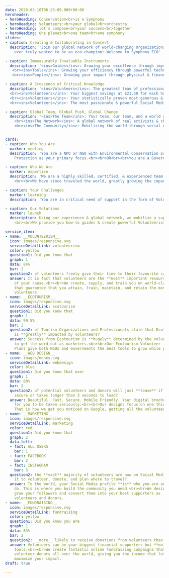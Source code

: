 ```yaml
---
date: 2020-03-10T06:25:09.000+00:00
heroheader:
- heroHeading: Conservation<br>is a Symphony
- heroHeading: Volunteers:<br>your global<br>orchestra
- heroHeading: let's compose<br>your success<br>together
- heroHeading: One planet<br>one team<br>one symphony
slides:
- caption: Creating & Collaborating in Concert
  description: 'Join our global network of world-changing Organizations & Volunteers. If you have
    ever truly wanted to be an eco-champion: Welcome to Symphony ECO'

- caption: Immeasurably Invaluable Instruments
  description: '<ins>Guides</ins>: Growing your excellence through improving your key skills
   <br><ins>Tools</ins>: Growing your efficiency through powerful technical solutions
   <br><ins>People</ins>: Growing your impact through physical & financial support'

- caption: A Crescendo of Critical Knowledge
  description: '<ins>Volunteers</ins>: The greatest team of professionals from across the world
  <br><ins>Volunteers</ins>: Your biggest savings at $21.50 for each hour volunteered
  <br><ins>Volunteers</ins>: Your statistically proven most generous & willing donors
  <br><ins>Volunteers</ins>: The most passionate & powerful Social Media marketers'

- caption: Global Team, Global Push, Global Change
  description: '<ins>The Team</ins>: Your team, our team, and a world of skilled volunteers
    <br><ins>The Network</ins>: A global network of real activists & changemakers
    <br><ins>The Community</ins>: Mobilizing the world through social networking'


cards:
- caption: Who You Are
  marker: meeting
  description: 'You are a NPO or NGO with Environmental Conservation or Animal/Plant
    Protection as your primary focus.<br><br>OR<br><br>You are a Government Agency who has Sustainable Ecotourism as your primary focus.<br><br>You have at least 1-3 years of experience in your mission, know the incredible value brought by excellent Volunteers, & are familiar with the frustrations of not having enough Volunteers, Funding, & Marketing.'

- caption: Who We Are
  marker: expertise
  description: 'We are a highly skilled, certified, & experienced team of Canadian & German Volunteer Leaders, Eco-Activists, NPO Board Members, Environmental Scientists, Technologists, MBAs, & Project Managers.<br><br>We met as skilled Volunteers at a NPO & realized that empowering change-makers with world-class Volunteer Management Solutions is key to changing the world.
    <br><br>We have since traveled the world, greatly growing the impact of Environmental Conservation NPOs/NGOs & Ecotourism-driven Government Agencies by mobilizing fantastic Volunteers worldwide.'

- caption: Your Challenges
  marker: learning
  description: 'You are in critical need of support in the form of Volunteers, Donors, or Marketers & believe in how much growth you can bring to your environment, economy, & society with great, reliable support.<br><br>You are in need of a team to make your visions a reality & need to connect into a broader global network.<br><br>You need the most wonderful, generous, dedicated, & passionate Volunteers to help grow your positive impact on the environment because they believe in you & your mission.'

- caption: Our Solutions
  marker: launch
  description: Using our experience & global network, we mobilize a superb team of Volunteers for you that are your biggest marketers, donors, & skilled workforce.
    <br><br>We provide you how-to guides & create powerful Volunteerism Solutions that include World-Class Planning, Volunteer Management Tools, Web Design, Digital Marketing, & Fundraising.<br><br>Our step-by-step solutions take you & your team from your current state of critical need to having access to all the skilled people, money, & awareness you need, raising your environmental impact immensely.

service_item:
- name: __VOLUNTEERISM__
  icon: images/responsive.svg
  serviceDetailLink: volunteerism
  color: yellow
  question1: Did you know that
  graph: 1
  data: 84%
  bar: 2
  question2: of volunteers freely give their time to their favourite causes **multiple** times each year?
  answer: It is fact that volunteers are the **most** important resource for the success
    of your cause.<br><br>We create, supply, and train you on world-class tools and training programs
    that guarantee that you attain, train, maintain, and retain the most excellent
    volunteers.
- name: __ECOTOURISM__
  icon: images/responsive.svg
  serviceDetailLink: ecotourism
  question1: Did you know that
  graph: 1
  data: 99.5%
  bar: 3
  question2: of Tourism Organizations and Professionals state that Ecotourism
    is **greatly** impacted by volunteers?
  answer: Success from Ecotourism is **hugely** determined by the volunteers you get to both help you manage tourists and
    to get the word out as marketers.<br><br>Our Ecotourism Volunteer
    Plans give both NGOs and Governments the best tools to grow while protecting nature first.
- name: __WEB DESIGN__
  icon: images/money.svg
  serviceDetailLink: webdesign
  color: blue
  question1: Did you know that over
  graph: 1
  data: 80%
  bar: 2
  question2: of potential volunteers and donors will just **leave** if your website is not
    secure or takes longer than 3 seconds to load?
  answer: Beautiful. Fast. Secure. Mobile Friendly. Your digital brochure **must** look professional
    for you to be taken seriously.<br><br>Our designs focus on one thing only - User Experience.
    That is how we get you noticed on Google, getting all the volunteers you need.
- name: __MARKETING__
  icon: images/responsive.svg
  serviceDetailLink: marketing
  color: red
  question1: Did you know that
  graph: 2
  data_left:
  - fact: ALL USERS
    bar: 1
  - fact: FACEBOOK
    bar: 2
  - fact: INSTAGRAM
    bar: 3
  question2: the **vast** majority of volunteers are now on Social Media, using
    it to volunteer, donate, and plan where to travel?
  answer: To the world, your Social Media profile **is** who you are and what you
    do. This is where you build the community you need.<br><br>We design Social Media profiles on all platforms that
    grow your followers and convert them into your best supporters as
    volunteers and donors.
- name: __FUNDRAISING__
  icon: images/responsive.svg
  serviceDetailLink: fundraising
  color: yellow
  question1: Did you know you are
  graph: 1
  data: 83%
  bar: 2
  question2: __more__ likely to receive donations from volunteers than non-volunteers?
  answer: Volunteers can be your biggest financial supporters but **only** if you give them the right
    tools.<br><br>We create fantastic online fundraising campaigns that reach
    volunteer-donors all over the world, giving you the income that lets you
    maximize your impact.
draft: true

---
```

